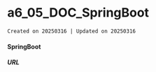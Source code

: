 # a6_05_DOC_SpringBoot  
`Created on 20250316 | Updated on 20250316`  
#### SpringBoot
##### URL  
##### 
